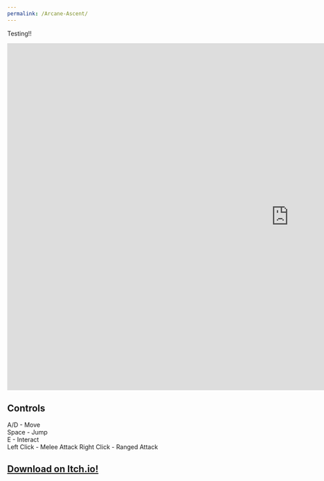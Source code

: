```yaml
---
permalink: /Arcane-Ascent/
---
```


Testing!!
<iframe src="https://banres.github.io/Hub/Games/ArcaneAscent/" align="center" name="Arcane Ascent" style="height:800px;width:1300px;border:none;" title="Arcane Ascent"></iframe>

## Controls
A/D - Move  
Space - Jump  
E - Interact  
Left Click - Melee Attack
Right Click - Ranged Attack

## [Download on Itch.io!](https://banres.itch.io/arcane-ascent)
